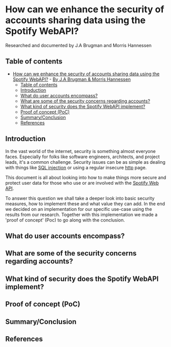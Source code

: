 # How can we enhance the security of accounts sharing data using the Spotify WebAPI?

Researched and documented by J.A Brugman and Morris Hannessen

## Table of contents

- [How can we enhance the security of accounts sharing data using the Spotify WebAPI?](#how-can-we-enhance-the-security-of-accounts-sharing-data-using-the-spotify-webapi) - [By J.A Brugman \& Morris Hannessen](#by-ja-brugman--morris-hannessen)
  - [Table of contents](#table-of-contents)
  - [Introduction](#introduction)
  - [What do user accounts encompass?](#what-do-user-accounts-encompass)
  - [What are some of the security concerns regarding accounts?](#what-are-some-of-the-security-concerns-regarding-accounts)
  - [What kind of security does the Spotify WebAPI implement?](#what-kind-of-security-does-the-spotify-webapi-implement)
  - [Proof of concept (PoC)](#proof-of-concept-poc)
  - [Summary/Conclusion](#summaryconclusion)
  - [References](#references)

## Introduction

In the vast world of the internet, security is something almost everyone faces.
Especially for folks like software engineers, architects, and project leads,
it's a common challenge. Security issues can be as simple as dealing with things
like [SQL injection](https://www.w3schools.com/sql/sql_injection.asp) or using
a regular insecure
[http](https://www.cloudflare.com/learning/ssl/why-is-http-not-secure/) page.

This document is all about looking into how to make things more secure and protect
user data for those who use or are involved with the [Spotify Web API](https://developer.spotify.com/documentation/web-api).

To answer this question we shall take a deeper look into basic security measures,
how to implement these and what value they can add.
In the end we decided on an implementation for our specific use-case using
the results from our research. Together with this implementation we made a
'proof of concept' (Poc) to go along with the conclusion.

## What do user accounts encompass?

## What are some of the security concerns regarding accounts?

## What kind of security does the Spotify WebAPI implement?

## Proof of concept (PoC)

## Summary/Conclusion

## References
